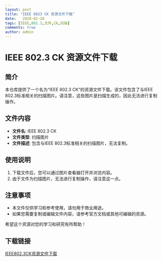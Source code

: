 ```yaml
---
layout: post
title: "IEEE 8023 CK 资源文件下载"
date:   2020-02-20
tags: [IEEE,802.3,文件,CK,扫描]
comments: true
author: admin
---
```

# IEEE 802.3 CK 资源文件下载

## 简介

本仓库提供了一个名为“IEEE 802.3 CK”的资源文件下载。该文件包含了与IEEE 802.3标准相关的扫描图片。请注意，这些图片是扫描生成的，因此无法进行复制操作。

## 文件内容

- **文件名**: IEEE 802.3 CK
- **文件类型**: 扫描图片
- **文件描述**: 包含与IEEE 802.3标准相关的扫描图片，无法复制。

## 使用说明

1. 下载文件后，您可以通过图片查看器打开并浏览内容。
2. 由于文件为扫描图片，无法进行复制操作，请注意这一点。

## 注意事项

- 本文件仅供学习和参考使用，请勿用于商业用途。
- 如果您需要复制或编辑文件内容，请参考官方文档或其他可编辑的资源。

希望这个资源对您的学习和研究有所帮助！

## 下载链接

[IEEE802.3CK资源文件下载](https://pan.quark.cn/s/146f3d8bd9f6)